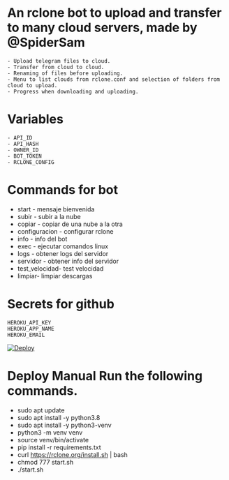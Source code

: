 # An rclone bot to upload and transfer to many cloud servers, made by @SpiderSam

    - Upload telegram files to cloud.
    - Transfer from cloud to cloud.
    - Renaming of files before uploading.
    - Menu to list clouds from rclone.conf and selection of folders from cloud to upload.
    - Progress when downloading and uploading.

# Variables

    - API_ID
    - API_HASH
    - OWNER_ID
    - BOT_TOKEN
    - RCLONE_CONFIG

# Commands for bot 
- start - mensaje bienvenida
- subir - subir a la nube 
- copiar - copiar de una nube a la otra
- configuracion - configurar rclone 
- info - info del bot 
- exec - ejecutar comandos linux 
- logs - obtener logs del servidor 
- servidor - obtener info del servidor
- test_velocidad- test velocidad 
- limpiar- limpiar descargas

# Secrets for github

    HEROKU_API_KEY
    HEROKU_APP_NAME
    HEROKU_EMAIL
    
    
[![Deploy](https://www.herokucdn.com/deploy/button.svg)](https://heroku.com/deploy?template=)    


# Deploy Manual Run the following commands. 
- sudo apt update 
- sudo apt install -y python3.8 
- sudo apt install -y python3-venv 
- python3 -m venv venv 
- source venv/bin/activate 
- pip install -r requirements.txt 
- curl https://rclone.org/install.sh | bash
- chmod 777 start.sh 
- ./start.sh

